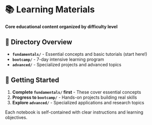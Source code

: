 # 📚 Learning Materials

**Core educational content organized by difficulty level**

## 🎯 **Directory Overview**

- **`fundamentals/`** - Essential concepts and basic tutorials (start here!)
- **`bootcamp/`** - 7-day intensive learning program
- **`advanced/`** - Specialized projects and advanced topics

## 🚀 **Getting Started**

1. **Complete `fundamentals/` first** - These cover essential concepts
2. **Progress to `bootcamp/`** - Hands-on projects building real skills
3. **Explore `advanced/`** - Specialized applications and research topics

Each notebook is self-contained with clear instructions and learning objectives.
